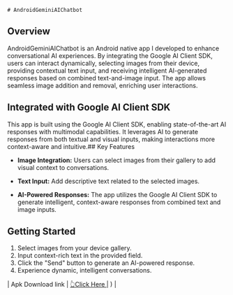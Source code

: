     # AndroidGeminiAIChatbot

## Overview

AndroidGeminiAIChatbot is an Android native app I developed to enhance conversational AI experiences. By integrating the Google AI Client SDK, users can interact dynamically, selecting images from their device, providing contextual text input, and receiving intelligent AI-generated responses based on combined text-and-image input. The app allows seamless image addition and removal, enriching user interactions.
## Integrated with Google AI Client SDK

This app is built using the Google AI Client SDK, enabling state-of-the-art AI responses with multimodal capabilities. It leverages AI to generate responses from both textual and visual inputs, making interactions more context-aware and intuitive.## Key Features

- **Image Integration:** Users can select images from their gallery to add visual context to conversations.

- **Text Input:** Add descriptive text related to the selected images.

- **AI-Powered Responses:** The app utilizes the Google AI Client SDK to generate intelligent, context-aware responses from combined text and image inputs.

## Getting Started

1. Select images from your device gallery.
2. Input context-rich text in the provided field.
3. Click the "Send" button to generate an AI-powered response.
4. Experience dynamic, intelligent conversations.

| Apk Download link  | [👆Click Here ](apk/android_gemini_ai_chatbot_app-debug.apk) |
) |




